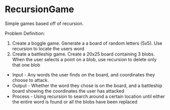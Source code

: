 # RecursionGame
Simple games based off of recursion.

 Problem Definition:
  1. Create a boggle game. Generate a a board of random letters (5x5). Use recursion to locate the users word
  2. Create a battleship game. Create a 20x25 board containing 3 blobs. When the user selects a point on a blob, use recursion to delete only that one blob
 * Input - Any words the user finds on the board, and coordinates they choose to attack.
 * Output - Whether the word they chose is on the board, and a battleship board showing the coordinates the user has attacked
 * Process - Using recursion to search around a certain location until either the entire word is found or all the blobs have been replaced
